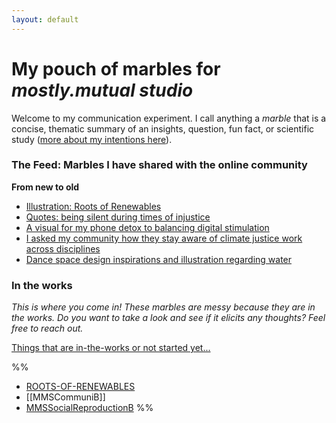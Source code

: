 ```yaml
---
layout: default
---
```

# My pouch of marbles for *mostly.mutual studio*
Welcome to my communication experiment. I call anything a *marble* that is a concise, thematic summary of an insights, question, fun fact, or scientific study ([more about my intentions here](MMSCommuniA.md)).


### The Feed: Marbles I have shared with the online community 
**From new to old**

- [Illustration: Roots of Renewables](ROOTS-OF-RENEWABLES.md)
- [Quotes: being silent during times of injustice](QUOTES-INJUSTICE-SILENCE.md)
- [A visual for my phone detox to balancing digital stimulation](MMSCommuniB.md)
- [I asked my community how they stay aware of climate justice work across disciplines](MMSQ-Transdisciplinary-awareness.md)
- [Dance space design inspirations and illustration regarding water](EYTCareClubInspo-B-Drinks.md)

### In the works
*This is where you come in! These marbles are messy because they are in the works. Do you want to take a look and see if it elicits any thoughts? Feel free to reach out.*

[Things that are in-the-works or not started yet...](MMSInTheWorks.md)

%%
- [ROOTS-OF-RENEWABLES](ROOTS-OF-RENEWABLES.md)
- [[MMSCommuniB]]
- [MMSSocialReproductionB](MMSSocialReproductionB.md)
%%
